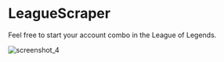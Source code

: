 # LeagueScraper
Feel free to start your account combo in the League of Legends.

![screenshot_4](https://user-images.githubusercontent.com/45927086/50740604-f1918f00-11d7-11e9-8a2e-e6fb5ed5cecd.png)
